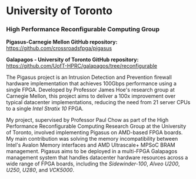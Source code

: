 # University of Toronto

### High Performance Reconfigurable Computing Group

$\textbf{Pigasus-Carnegie Mellon GitHub repository:}$ https://github.com/crossroadsfpga/pigasus

$\textbf{Galapagos - University of Toronto GitHub repository:}$ https://github.com/UofT-HPRC/galapagos/tree/reconfigurable

The Pigasus project is an Intrusion Detection and Prevention firewall hardware implementation that achieves 100Gbps performance using a single FPGA. Developed by Professor James Hoe's research group at Carnegie Mellon, this project aims to deliver a 100x improvement over typical datacenter implementations, reducing the need from 21 server CPUs to a single $\textit{Intel Stratix 10}$ FPGA.

My project, supervised by Professor Paul Chow as part of the High Performance Reconfigurable Computing Research Group at the University of Toronto, involved implementing Pigasus on AMD-based FPGA boards. My main contribution was solving the memory incompatibility between Intel's Avalon Memory interfaces and AMD Ultrascale+ MPSoC BRAM management. Pigasus aims to be deployed in a multi-FPGA Galapagos management system that handles datacenter hardware resources across a wide range of FPGA boards, including the $\textit{Sidewinder-100}$, $\textit{Alveo U200}$, $\textit{U250}$, $\textit{U280}$, and $\textit{VCK5000}$.
